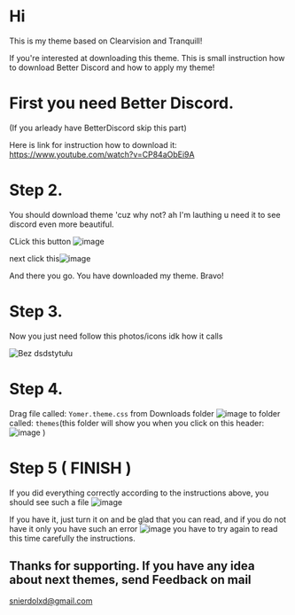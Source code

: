 # Hi
This is my theme based on Clearvision and Tranquill!

If you're interested at downloading this theme. This is small instruction how to download Better Discord and how to apply my theme!


# First you need Better Discord. 
(If you arleady have BetterDiscord skip this part)

Here is link for instruction how to download it: https://www.youtube.com/watch?v=CP84aObEi9A


# Step 2.
You should download theme 'cuz why not? ah I'm lauthing u need it to see discord even more beautiful.

CLick this button
![image](https://user-images.githubusercontent.com/77973702/149636140-25b70e3b-d29e-4ff3-8480-b7e22f8acf06.png)

next click this![image](https://user-images.githubusercontent.com/77973702/149636165-f31a3e6f-091b-4bca-a378-716edbb89171.png)

And there you go. You have downloaded my theme. Bravo!

# Step 3.
Now you just need follow this photos/icons idk how it calls

![Bez dsdstytułu](https://user-images.githubusercontent.com/77973702/149636308-c9a8c388-8a61-4aae-8bc7-55ff14ce675a.png)

# Step 4.
Drag file called: `Yomer.theme.css` from Downloads folder ![image](https://user-images.githubusercontent.com/77973702/149636380-0ed7b7f5-ac57-4851-8098-70a72b0d1c1e.png) to folder called: `themes`(this folder will show you when you click on this header: ![image](https://user-images.githubusercontent.com/77973702/149636444-b830ccae-c03d-47bb-89f7-30c556a9d4af.png)
)

# Step 5 ( FINISH )
If you did everything correctly according to the instructions above, you should see such a file ![image](https://user-images.githubusercontent.com/77973702/149636523-54029485-18a6-432c-8e47-d238fa899efc.png)

If you have it, just turn it on and be glad that you can read, and if you do not have it only you have such an error ![image](https://user-images.githubusercontent.com/77973702/149636895-5f3b4ca4-07b0-4ebf-89e5-61f3294334b6.png)
 you have to try again to read this time carefully the instructions.
 
 ## Thanks for supporting. If you have any idea about next themes, send Feedback on mail
 snierdolxd@gmail.com
